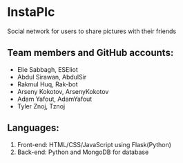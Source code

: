 # InstaPIc
Social network for users to share pictures with their friends
<br/>

<h2>Team members and GitHub accounts:</h2>

<ul>
  <li>Elie Sabbagh, ESEliot</li>
  <li>Abdul Sirawan, AbdulSir </li>
  <li>Rakmul Huq, Rak-bot</li>
  <li>Arseny Kokotov, ArsenyKokotov</li>
  <li>Adam Yafout, AdamYafout</li>
  <li>Tyler Znoj, Tznoj</li>
</ul>  
    
    
<h2>Languages:</h2> 
<ol>
  <li>Front-end: HTML/CSS/JavaScript using Flask(Python)</li>
  <li>Back-end: Python and MongoDB for database</li>
</ol>


    

